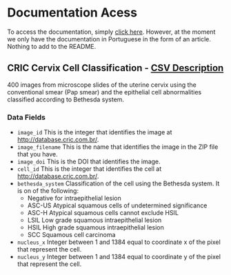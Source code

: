 # Documentation Acess
To access the documentation, simply [click here](https://github.com/brunofaria27/image-processing/blob/main/documentation/Documentation%20-%20Portuguese.pdf). However, at the moment we only have the documentation in Portuguese in the form of an article. Nothing to add to the README.


## CRIC Cervix Cell Classification - [CSV Description](https://github.com/brunofaria27/image-processing/blob/main/src/data/classifications.csv)

400 images from microscope slides of the uterine cervix using the conventional smear (Pap smear) and the epithelial cell abnormalities classified according to Bethesda system.

### Data Fields
- `image_id`
  This is the integer that identifies the image at http://database.cric.com.br/.
- `image_filename`
  This is the name that identifies the image in the ZIP file that you have.
- `image_doi`
  This is the DOI that identifies the image.
- `cell_id`
  This is the integer that identifies the cell at http://database.cric.com.br/.
- `bethesda_system`
  Classification of the cell
  using the Bethesda system.
  It is on of the following:
  - Negative for intraepithelial lesion
  - ASC-US
    Atypical squamous cells of undetermined significance
  - ASC-H
    Atypical squamous cells cannot exclude HSIL
  - LSIL
    Low grade squamous intraepithelial lesion
  - HSIL
    High grade squamous intraepithelial lesion
  - SCC
    Squamous cell carcinoma
- `nucleus_x`
  Integer between 1 and 1384 equal to coordinate x of the pixel that represent the cell.
- `nucleus_y`
  Integer between 1 and 1384 equal to coordinate y of the pixel that represent the cell.
